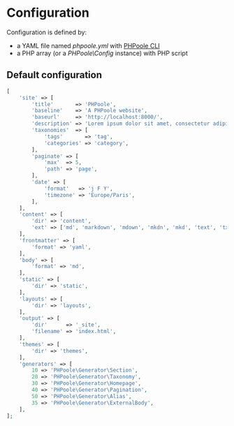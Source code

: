 <!--
layout: documentation.html
-->
# Configuration

Configuration is defined by:
* a YAML file named _phpoole.yml_ with [PHPoole CLI](https://github.com/Narno/PHPoole)
* a PHP array (or a _PHPoole\Config_ instance) with PHP script

## Default configuration

```php
[
    'site' => [
        'title'       => 'PHPoole',
        'baseline'    => 'A PHPoole website',
        'baseurl'     => 'http://localhost:8000/',
        'description' => 'Lorem ipsum dolor sit amet, consectetur adipiscing elit, sed do eiusmod tempor incididunt ut labore et dolore magna aliqua.',
        'taxonomies'  => [
            'tags'       => 'tag',
            'categories' => 'category',
        ],
        'paginate' => [
            'max'  => 5,
            'path' => 'page',
        ],
        'date' => [
            'format'   => 'j F Y',
            'timezone' => 'Europe/Paris',
        ],
    ],
    'content' => [
        'dir' => 'content',
        'ext' => ['md', 'markdown', 'mdown', 'mkdn', 'mkd', 'text', 'txt'],
    ],
    'frontmatter' => [
        'format' => 'yaml',
    ],
    'body' => [
        'format' => 'md',
    ],
    'static' => [
        'dir' => 'static',
    ],
    'layouts' => [
        'dir' => 'layouts',
    ],
    'output' => [
        'dir'      => '_site',
        'filename' => 'index.html',
    ],
    'themes' => [
        'dir' => 'themes',
    ],
    'generators' => [
        10 => 'PHPoole\Generator\Section',
        20 => 'PHPoole\Generator\Taxonomy',
        30 => 'PHPoole\Generator\Homepage',
        40 => 'PHPoole\Generator\Pagination',
        50 => 'PHPoole\Generator\Alias',
        35 => 'PHPoole\Generator\ExternalBody',
    ],
];
```
